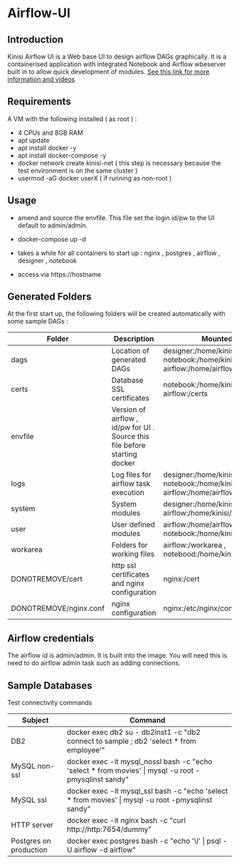 # Airflow-UI

## Introduction

Kinisi Airflow UI is a Web base UI to design airflow DAGs graphically.  It is a containerised application with integrated Notebook and Airflow wbeserver built in to allow quick development of modules.  [See this link for more information and videos](https://www.kinisi.biz)

## Requirements 

A VM with the following installed ( as root ) :

- 4 CPUs and 8GB RAM
- apt update
- apt install docker -y
- apt install docker-compose -y
- docker network create kinisi-net  ( this step is necessary because the test environment is on the same cluster )
- usermod -aG docker userX ( if running as non-root )

## Usage

- amend and source the envfile.  This file set the login id/pw to the UI default to admin/admin.

- docker-compose up -d

- takes a while for all containers to start up :  nginx , postgres , airflow , designer , notebook

- access via https://hostname

## Generated Folders

At the first start up, the following folders will be created automatically with some sample DAGs :

Folder | Description | Mounted to 
--- | --- | --- |
dags | Location of generated DAGs | designer:/home/kinisi/dags , notebook:/home/kinisi/dags , and airflow:/home/airflow/dags
certs | Database SSL certificates | notebook:/home/kinisi/certs` , airflow:/certs 
envfile | Version of airflow ,   id/pw for UI .  Source this file before starting docker |
logs | Log files for airflow task execution |  designer:/home/kinisi/logs , notebook:/home/kinisi/logs , airflow:/home/airflow/klogs
system | System modules | designer:/home/kinisi/system , airflow:/home/kinisi/system
user | User defined modules |  airflow:/home/airflow/udm , notebook:/home/kinisi/udm
workarea | Folders for working files | airflow:/workarea , notebood:/home/kinisi/workarea
DONOTREMOVE/cert | http ssl certificates and nginx configuration | nginx:/cert
DONOTREMOVE/nginx.conf | nginx configuration | nginx:/etc/nginx/conf.d/nginx.conf

## Airflow credentials

The airflow id is admin/admin.  It is built into the image.  You will need this is need to do airflow admin task such as adding connections.

## Sample Databases

Test connectivity commands

Subject | Command |
--- | --- |
DB2 | docker exec db2 su - db2inst1 -c "db2 connect to sample ; db2 'select * from employee'"
MySQL non-ssl | docker exec -it mysql_nossl bash -c "echo 'select * from movies' \| mysql -u root -pmysqlinst sandy"
MySQL ssl | docker exec -it mysql_ssl bash -c "echo 'select * from movies' \| mysql -u root -pmysqlinst sandy"
HTTP server | docker exec -it nginx bash -c "curl http://http:7654/dummy"
Postgres on production | docker exec postgres bash -c "echo '\l' \| psql -U airflow -d airflow"
